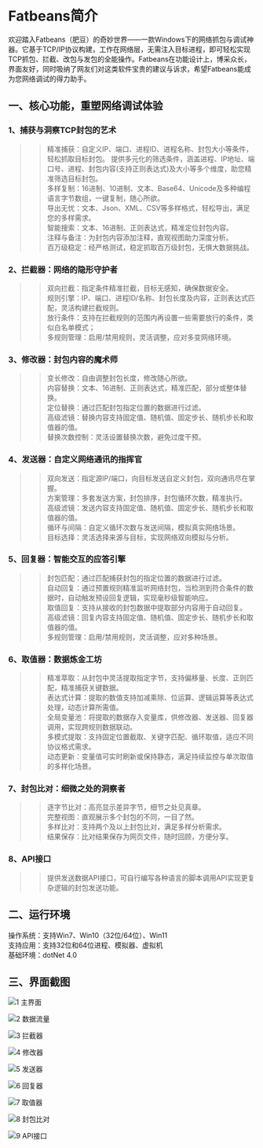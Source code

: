 # Fatbeans简介
欢迎踏入Fatbeans（肥豆）的奇妙世界——一款Windows下的网络抓包与调试神器。它基于TCP/IP协议构建，工作在网络层，无需注入目标进程，即可轻松实现TCP抓包、拦截、改包与发包的全能操作。Fatbeans在功能设计上，博采众长，界面友好，同时吸纳了网友们对这类软件宝贵的建议与诉求，希望Fatbeans能成为您网络调试的得力助手。

## 一、核心功能，重塑网络调试体验
### 1、捕获与洞察TCP封包的艺术
>>精准捕获：自定义IP、端口、进程ID、进程名称、封包大小等条件，轻松抓取目标封包。
提供多元化的筛选条件，涵盖进程、IP地址、端口号、进程、封包内容(支持正则表达式)及大小等多个维度，助您精准筛选目标封包。  
>>多样复制：16进制、10进制、文本、Base64、Unicode及多种编程语言字节数组，一键复制，随心所欲。  
>>导出无忧：文本、Json、XML、CSV等多样格式，轻松导出，满足您的多样需求。  
>>智能搜索：文本、16进制、正则表达式，精准定位封包内容。  
>>注释与备注：为封包内容添加注释，直观视图助力深度分析。  
>>百万级稳定：经严格测试，稳定抓取百万级封包，无惧大数据挑战。  

### 2、拦截器：网络的隐形守护者
>>双向拦截：指定条件精准拦截，目标无感知，确保数据安全。  
>>规则引擎：IP、端口、进程ID/名称、封包长度及内容，正则表达式匹配，灵活构建拦截规则。  
>>放行条件：支持在拦截规则的范围内再设置一些需要放行的条件，类似白名单模式；  
>>多规则管理：启用/禁用规则，灵活调整，应对多变网络环境。  

### 3、修改器：封包内容的魔术师
>>变长修改：自由调整封包长度，修改随心所欲。  
>>内容替换：文本、16进制、正则表达式，精准匹配，部分或整体替换。  
>>定位替换：通过匹配封包指定位置的数据进行过滤。  
>>高级滤镜：替换内容支持固定值、随机值、固定步长、随机步长和取值器的值。  
>>替换次数控制：灵活设置替换次数，避免过度干预。  

### 4、发送器：自定义网络通讯的指挥官
>>双向发送：指定源IP/端口，向目标发送自定义封包，双向通讯尽在掌握。  
>>方案管理：多套发送方案，封包排序，封包循环次数，精准执行。  
>>高级滤镜：发送内容支持固定值、随机值、固定步长、随机步长和取值器的值。  
>>循环与间隔：自定义循环次数与发送间隔，模拟真实网络场景。  
>>目标选择：灵活选择来源与目标，实现网络双向模拟与分析。  

### 5、回复器：智能交互的应答引擎
>>封包匹配：通过匹配捕获封包的指定位置的数据进行过滤。  
>>自动回复：通过预置规则精准监听网络封包，当检测到符合条件的数据时，自动触发预设回复逻辑，实现毫秒级智能响应。  
>>取值回复：支持从接收的封包数据中提取部分内容用于自动回复。  
>>高级滤镜：回复内容支持固定值、随机值、固定步长、随机步长和取值器的值。  
>>多规则管理：启用/禁用规则，灵活调整，应对多种场景。  

### 6、取值器：数据炼金工坊
>>精准萃取：从封包中灵活提取指定字节，支持偏移量、长度、正则匹配，精准捕获关键数据。  
>>表达式计算：提取的数值支持加减乘除、位运算、逻辑运算等表达式处理，动态计算所需值。  
>>全局变量池：将提取的数据存入变量库，供修改器、发送器、回复器调用，实现跨规则数据联动。  
>>多模式提取：支持固定位置截取、关键字匹配、循环取值，适应不同协议格式需求。  
>>动态更新：变量值可实时刷新或保持静态，满足持续监控与单次取值的多样化场景。  

### 7、封包比对：细微之处的洞察者
>>逐字节比对：高亮显示差异字节，细节之处见真章。  
>>完整视图：直观展示多个封包的不同，一目了然。  
>>多样比对：支持两个及以上封包比对，满足多样分析需求。  
>>结果保存：比对结果保存为网页文件，随时回顾，方便分享。  

### 8、API接口
>>提供发送数据API接口，可自行编写各种语言的脚本调用API实现更复杂逻辑的封包发送功能。  

## 二、运行环境
操作系统：支持Win7、Win10（32位/64位）、Win11  
支持应用：支持32位和64位进程、模拟器、虚拟机  
基础环境：dotNet 4.0  

## 三、界面截图
![1 主界面](https://github.com/user-attachments/assets/9decb325-2601-4cc4-ac33-03ee6fb28852)

![2 数据流量](https://github.com/user-attachments/assets/2bd34c99-5f55-4192-b2f5-dd732e76dffe)

![3 拦截器](https://github.com/user-attachments/assets/bdc80dea-683a-4138-83d4-a87507c37ea6)

![4 修改器](https://github.com/user-attachments/assets/b7beb792-f1e1-4015-aeae-8ecd506fa993)

![5 发送器](https://github.com/user-attachments/assets/4aed7362-d5d8-4ad3-bd68-d889860c84db)

![6 回复器](https://github.com/user-attachments/assets/74f47c65-c972-4dde-a45b-65b2cc84e449)

![7 取值器](https://github.com/user-attachments/assets/30983d37-7d06-433e-ba36-586a144fddb9)

![8 封包比对](https://github.com/user-attachments/assets/1b6ca63f-146a-4a1d-b51c-9f7e3726467b)

![9 API接口](https://github.com/user-attachments/assets/52092c55-8974-4dbf-b70b-8fb469512038)















